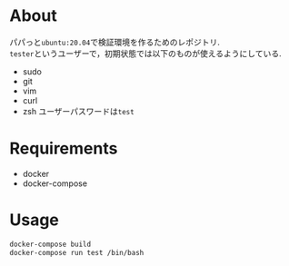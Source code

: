 # About

パパっと`ubuntu:20.04`で検証環境を作るためのレポジトリ.  
`tester`というユーザーで，初期状態では以下のものが使えるようにしている.  
- sudo
- git
- vim
- curl
- zsh
ユーザーパスワードは`test`


# Requirements

- docker
- docker-compose


# Usage

```bash
docker-compose build
docker-compose run test /bin/bash
```
